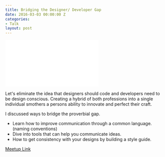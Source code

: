 ```yaml
---
title: Bridging the Designer/ Developer Gap
date: 2016-03-03 00:00:00 Z
categories:
- Talk
layout: post
---
```


<div class="embed__container">
<iframe class="center" src="//slides.com/whosdustin/bridge-don-t-blend-the-gap-between-designers-and-developers/embed"
  scrolling="no"
  frameborder="0"
  webkitallowfullscreen
  mozallowfullscreen
  allowfullscreen>
</iframe>
</div>

Let's eliminate the idea that designers should code and developers need to be design conscious. Creating a hybrid of both professions into a single individual smothers a persons ability to innovate and perfect their craft.

I discussed ways to bridge the proverbial gap.

- Learn how to improve communication through a common language. (naming conventions)
- Dive into tools that can help you communicate ideas.
- How to get consistency with your designs by building a style guide.

[Meetup Link](http://www.meetup.com/Design-with-a-Purpose/events/228920949/)
